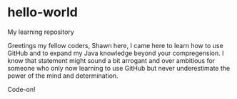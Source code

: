 # hello-world
My learning repository

Greetings my fellow coders,
Shawn here, I came here to learn how to use GitHub and to expand my Java knowledge beyond your compregension.
I know that statement might sound a bit arrogant and over ambitious for someone who only now learning to use GitHub but never underestimate the power of the mind and determination.

Code-on!
